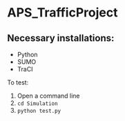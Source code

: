 # APS_TrafficProject

## Necessary installations:
- Python
- SUMO
- TraCI

To test:
1. Open a command line
2. `cd Simulation`
3. `python test.py`
